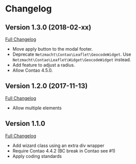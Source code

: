 
Changelog
=========

Version 1.3.0 (2018-02-xx)
--------------------------

[Full Changelog](https://github.com/netzmacht/contao-leaflet-geocode-widget/compare/1.2.1...1.3.0)

 - Move apply button to the modal footer.
 - Deprecate `Netzmacht\Contao\Leaflet\GeocodeWidget`. Use `Netzmacht\Contao\Leaflet\Widget\GeocodeWidget` instead.
 - Add feature to adjust a radius.
 - Allow Contao 4.5.0.

Version 1.2.0 (2017-11-13)
--------------------------

[Full Changelog](https://github.com/netzmacht/contao-leaflet-geocode-widget/compare/1.1.0...1.2.0)

 - Allow multiple elements

Version 1.1.0
-------------

[Full Changelog](https://github.com/netzmacht/contao-leaflet-geocode-widget/compare/1.0.0...1.1.0)

 - Add wizard class using an extra div wrapper
 - Require Contao 4.4.2 (BC break in Contao see #1)
 - Apply coding standards
